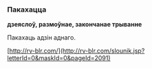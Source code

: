 ### Пакахацца
**дзеяслоў, размоўнае, закончанае трыванне**

Пакахаць адзін аднаго.

<a rel="author">[http://rv-blr.com/](http://rv-blr.com/slounik.jsp?letterId=0&maskId=0&pageId=2091)</a>
